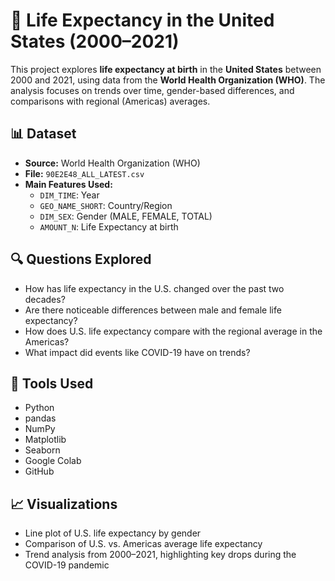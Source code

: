 # 🧬 Life Expectancy in the United States (2000–2021)

This project explores **life expectancy at birth** in the **United States** between 2000 and 2021, using data from the **World Health Organization (WHO)**. The analysis focuses on trends over time, gender-based differences, and comparisons with regional (Americas) averages.

## 📊 Dataset

- **Source:** World Health Organization (WHO)
- **File:** `90E2E48_ALL_LATEST.csv`
- **Main Features Used:**
  - `DIM_TIME`: Year
  - `GEO_NAME_SHORT`: Country/Region
  - `DIM_SEX`: Gender (MALE, FEMALE, TOTAL)
  - `AMOUNT_N`: Life Expectancy at birth

## 🔍 Questions Explored

- How has life expectancy in the U.S. changed over the past two decades?
- Are there noticeable differences between male and female life expectancy?
- How does U.S. life expectancy compare with the regional average in the Americas?
- What impact did events like COVID-19 have on trends?

## 🧪 Tools Used

- Python  
- pandas  
- NumPy  
- Matplotlib  
- Seaborn  
- Google Colab  
- GitHub

## 📈 Visualizations

- Line plot of U.S. life expectancy by gender
- Comparison of U.S. vs. Americas average life expectancy
- Trend analysis from 2000–2021, highlighting key drops during the COVID-19 pandemic

